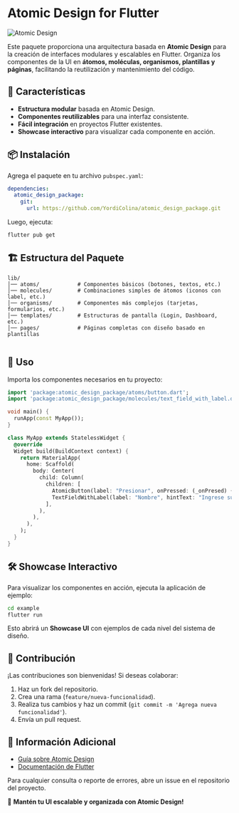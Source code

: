 # Atomic Design for Flutter

![Atomic Design](https://miro.medium.com/max/1400/1*9z7wT9-o7y6v4ebMrzAWzQ.png)

Este paquete proporciona una arquitectura basada en **Atomic Design** para la creación de interfaces modulares y escalables en Flutter. Organiza los componentes de la UI en **átomos, moléculas, organismos, plantillas y páginas**, facilitando la reutilización y mantenimiento del código.

## 🚀 Características

- **Estructura modular** basada en Atomic Design.
- **Componentes reutilizables** para una interfaz consistente.
- **Fácil integración** en proyectos Flutter existentes.
- **Showcase interactivo** para visualizar cada componente en acción.

## 📦 Instalación

Agrega el paquete en tu archivo `pubspec.yaml`:

```yaml
dependencies:
  atomic_design_package:
    git:
      url: https://github.com/YordiColina/atomic_design_package.git
```

Luego, ejecuta:

```sh
flutter pub get
```

## 🏗️ Estructura del Paquete

```
lib/
│── atoms/            # Componentes básicos (botones, textos, etc.)
│── molecules/        # Combinaciones simples de átomos (iconos con label, etc.)
│── organisms/        # Componentes más complejos (tarjetas, formularios, etc.)
│── templates/        # Estructuras de pantalla (Login, Dashboard, etc.)
│── pages/            # Páginas completas con diseño basado en plantillas
         
```

## 🎨 Uso

Importa los componentes necesarios en tu proyecto:

```dart
import 'package:atomic_design_package/atoms/button.dart';
import 'package:atomic_design_package/molecules/text_field_with_label.dart';

void main() {
  runApp(const MyApp());
}

class MyApp extends StatelessWidget {
  @override
  Widget build(BuildContext context) {
    return MaterialApp(
      home: Scaffold(
        body: Center(
          child: Column(
            children: [
              AtomicButton(label: "Presionar", onPressed: (_onPresed) {}),
              TextFieldWithLabel(label: "Nombre", hintText: "Ingrese su nombre"),
            ],
          ),
        ),
      ),
    );
  }
}
```

## 🛠 Showcase Interactivo

Para visualizar los componentes en acción, ejecuta la aplicación de ejemplo:

```sh
cd example
flutter run
```

Esto abrirá un **Showcase UI** con ejemplos de cada nivel del sistema de diseño.

## 🤝 Contribución

¡Las contribuciones son bienvenidas! Si deseas colaborar:

1. Haz un fork del repositorio.
2. Crea una rama (`feature/nueva-funcionalidad`).
3. Realiza tus cambios y haz un commit (`git commit -m 'Agrega nueva funcionalidad'`).
4. Envía un pull request.

## 📝 Información Adicional

- [Guía sobre Atomic Design](https://bradfrost.com/blog/post/atomic-web-design/)
- [Documentación de Flutter](https://flutter.dev/docs)

Para cualquier consulta o reporte de errores, abre un issue en el repositorio del proyecto.

📌 **Mantén tu UI escalable y organizada con Atomic Design!**

